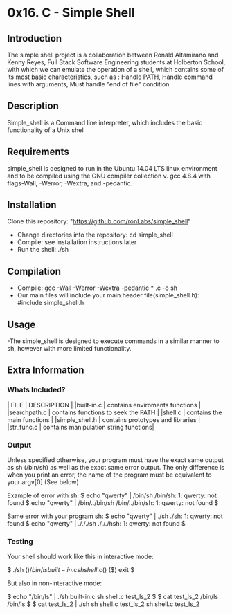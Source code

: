 # 0x16. C - Simple Shell
## Introduction
The simple shell project is a collaboration between Ronald Altamirano and Kenny Reyes, Full Stack Software Engineering students at Holberton School, with which we can emulate the operation of a shell, which contains some of its most basic characteristics, such as : Handle PATH, Handle command lines with arguments, Must handle "end of file" condition

## Description
Simple_shell is a Command line interpreter, which includes the basic functionality of a Unix shell

## Requirements
simple_shell is designed to run in the Ubuntu 14.04 LTS linux environment and to be compiled using the GNU compiler collection v. gcc 4.8.4 with flags-Wall, -Werror, -Wextra, and -pedantic.

## Installation
Clone this repository: "https://github.com/ronLabs/simple_shell"

- Change directories into the repository: cd simple_shell
- Compile: see installation instructions later
- Run the shell: ./sh

## Compilation
- Compile: gcc -Wall -Werror -Wextra -pedantic * .c -o sh
- Our main files will include your main header file(simple_shell.h): #include simple_shell.h

## Usage
-The simple_shell is designed to execute commands in a similar manner to sh, however with more limited functionality.

## Extra Information
### Whats Included?

|     FILE      |         DESCRIPTION        		|
|built-in.c     |   contains enviroments functions	|
|searchpath.c   |  contains functions to seek the PATH	|
|shell.c        |    contains the main functions	|
|simple_shell.h |    contains prototypes and libraries	|
|str_func.c     | contains manipulation string functions|

### Output
Unless specified otherwise, your program must have the exact same output as sh (/bin/sh) as well as the exact same error output. The only difference is when you print an error, the name of the program must be equivalent to your argv[0] (See below)

Example of error with sh:
$ echo "qwerty" | /bin/sh
/bin/sh: 1: qwerty: not found
$ echo "qwerty" | /bin/../bin/sh
/bin/../bin/sh: 1: qwerty: not found
$

Same error with your program sh:
$ echo "qwerty" | ./sh
./sh: 1: qwerty: not found
$ echo "qwerty" | ./././sh
./././hsh: 1: qwerty: not found
$

### Testing

Your shell should work like this in interactive mode:

$ ./sh
($) /bin/ls
built-in.c sh shell.c 
($)
($) exit
$

But also in non-interactive mode:                                               

$ echo "/bin/ls" | ./sh
built-in.c sh shell.c test_ls_2
$
$ cat test_ls_2
/bin/ls
/bin/ls
$
$ cat test_ls_2 | ./sh
sh shell.c test_ls_2
sh shell.c test_ls_2
